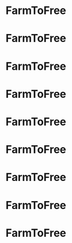 # FarmToFree
# FarmToFree
# FarmToFree
# FarmToFree
# FarmToFree
# FarmToFree
# FarmToFree
# FarmToFree
# FarmToFree
